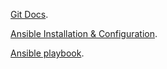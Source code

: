 [Git Docs](https://karthicbe1982.github.io/git_docs/).

[Ansible Installation & Configuration](https://karthicbe1982.github.io/ansible_docs/).

[Ansible playbook](https://karthicbe1982.github.io/ansible_roles/).
